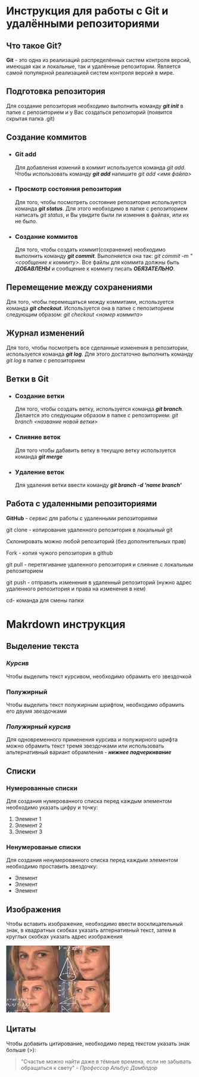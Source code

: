 # Инструкция для работы с Git и удалёнными репозиториями

## **Что такое Git?**
**Git** - это одна из реализаций распределённых систем контроля версий, имеющая как и локальные, так и удалённые репозитории. Является самой популярной реализацией систем контроля версий в мире.
## **Подготовка репозитория**
Для создание репозитория необходимо выполнить команду ***git init***  в папке с репозиторием и у Вас создаться репозиторий (появится скрытая папка .git)

## **Создание коммитов**

* ### Git add
  Для добавления измений в коммит используется команда *git add*. Чтобы использовать команду ***git add*** напишите *git add <имя файла>*

* ### Просмотр состояния репозитория
  Для того, чтобы посмотреть состояние репозитория используется команда ***git status***. Для этого необходимо в папке с репозиторием написать *git status*, и Вы увидите были ли измения в файлах, или их не было.

* ### Создание коммитов
  Для того, чтобы создать коммит(сохранение) необходимо выполнить команду ***git commit***. Выполняется она так: *git commit -m "<сообщение к коммиту>*. Все файлы для коммита должны быть ***ДОБАВЛЕНЫ*** и сообщение к коммиту писать ***ОБЯЗАТЕЛЬНО***.

## **Перемещение между сохранениями**
Для того, чтобы перемещаться между коммитами, используется команда ***git checkout***. Используется она в папке с пепозиторием следующим образом: *git checkout <номер коммита>*

## **Журнал изменений**
Для того, чтобы посмотреть все сделанные изменения в репозитории, используется команда ***git log***. Для этого достаточно выполнить команду *git log* в папке с репозиторием

## **Ветки в Git**

* ### Создание ветки

  Для того, чтобы создать ветку, используется команда ***git branch***. Делается это следующим образом в папке с репозиторием: *git branch <название новой ветки>*

* ### Слияние веток

  Для того чтобы дабавить ветку в текущую ветку используется команда ***git merge <name branch>***

* ### Удаление веток
  Для удаления ветки ввести команду ***git branch -d 'name branch'***

## **Работа с удаленными репозиториями**

**GitHub** - сервис для работы с удаленными репозиториями

git clone - копирование удаленного репозитория в  локальный git

Склонировать можно любой репозиторий (без дополнительных прав)

Fork - копия чужого репозитория в github

git pull - перетягивание удаленного репозитория и слияние с локальным репозиторием 

git push - отправить изменения в удаленный репозиторий (нужно адрес удаленного репозитория и права на изменения в нем)

cd- команда для смены папки


# Makrdown инструкция

## Выделение текста

### *Курсив*

Чтобы выделить текст курсивом, необходимо обрамить его звездочкой

### **Полужирный**

Чтобы выделить текст полужирным шрифтом, необходимо обрамить его двумя звездочками 

### ***Полужирный курсив*** 

Для одновременного применения курсива и полужирного шрифта можно обрамить текст тремя звездочками или использовать альтернативный вариант обрамления - __*нижнее подчеркивание*__

## Списки

### Нумерованные списки

Для создания нумерованного списка перед каждым элементом необходимо указать цифру и точку:

1. Элемент 1
2. Элемент 2
3. Элемент 3

### Ненумерованые списки

Для создания ненумерованного списка перед каждым элементом необходимо проставить звездочку:

* Элемент 
* Элемент
* Элемент 

## Изображения 
Чтобы вставить изображение, необходимо ввести восклицательный знак, в квадратных скобках указать алтернативный текст, затем в круглых скобках указать адрес изображения

![текст ошибки](mathlady.jpg) 


## Цитаты

Чтобы добавить цитирование, необходимо перед текстом указать знак больше (>):

> "Счастье можно найти даже в тёмные времена, если не забывать обращаться к свету" - *Профессор Альбус Дамблдор*